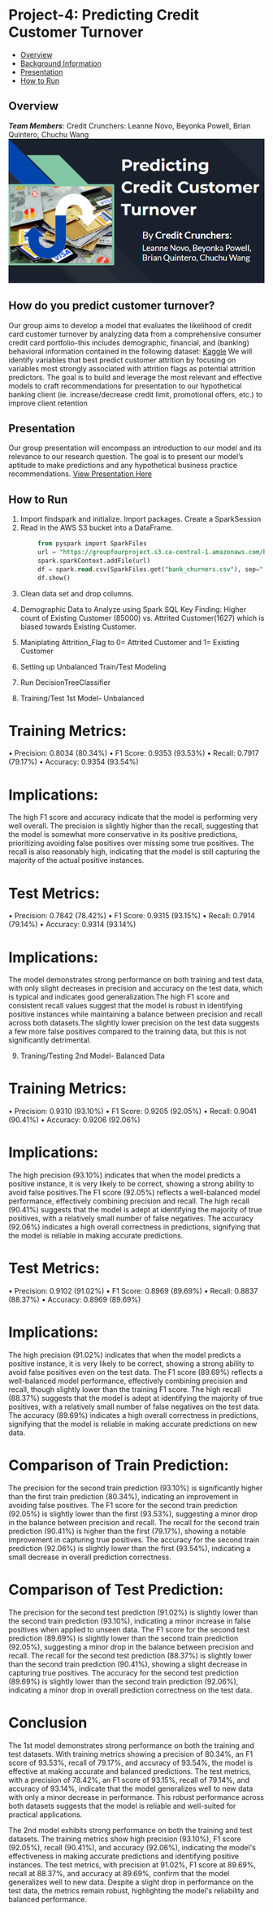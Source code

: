 # Project-4: Predicting Credit Customer Turnover

* <a href='#overview'>Overview</a></br>
* <a href='#background-information'>Background Information</a></br>
* <a href='#presentation'>Presentation</a><br/>
* <a href='#how-to-run'>How to Run</a><br/>




## Overview
<strong><i>Team Members</i></strong>: Credit Crunchers: Leanne Novo, Beyonka Powell, Brian Quintero, Chuchu Wang 
<img src="https://github.com/lgnovo/Project-4/blob/leanne/Image.png?raw=true">


##  How do you predict customer turnover?
Our group aims to develop a model that evaluates the likelihood of credit card customer turnover by analyzing data from a comprehensive consumer credit card portfolio-this includes demographic, financial, and (banking) behavioral information contained in the following dataset:
 <a href="https://www.kaggle.com/datasets/thedevastator/predicting-credit-card-customer-attrition-with-m">Kaggle</a> 
We will identify variables that best predict customer attrition by focusing on variables most strongly associated with attrition flags as potential attrition predictors. The goal is to build and leverage the most relevant and effective models to craft recommendations for presentation to our hypothetical banking client (ie. increase/decrease credit limit, promotional offers, etc.) to improve client retention


## Presentation
Our group presentation will encompass an introduction to our model and its relevance to our research question. The goal is to present our model’s aptitude to make predictions and any hypothetical business practice recommendations.
[View Presentation Here](https://docs.google.com/presentation/d/1iTG4Il5VhoeqTq4OCIaFIKuo9iCqtARKabFU-kqVb3Y/edit#slide=id.p)


## How to Run
1. Import findspark and initialize. Import packages. Create a SparkSession
2. Read in the AWS S3 bucket into a DataFrame.
```sql
        from pyspark import SparkFiles
        url = "https://groupfourproject.s3.ca-central-1.amazonaws.com/bank_churners.csv"
        spark.sparkContext.addFile(url)
        df = spark.read.csv(SparkFiles.get("bank_churners.csv"), sep=",", header=True, ignoreLeadingWhiteSpace=True)
        df.show()
```
3. Clean data set and drop columns.
4. Demographic Data to Analyze using Spark SQL
   Key Finding: Higher count of Existing Customer (85000) vs. Attrited Customer(1627) which is biased towards Existing Customer.

5. Maniplating Attrition_Flag to 0= Attrited Customer and 1= Existing Customer

6. Setting up Unbalanced Train/Test Modeling

7. Run DecisionTreeClassifier
   
8. Training/Test 1st Model- Unbalanced

# Training Metrics:
•	Precision: 0.8034 (80.34%)
•	F1 Score: 0.9353 (93.53%)
•	Recall: 0.7917 (79.17%)
•	Accuracy: 0.9354 (93.54%)

# Implications:

The high F1 score and accuracy indicate that the model is performing very well overall. The precision is slightly higher than the recall, suggesting that the model is somewhat more conservative in its positive predictions, prioritizing avoiding false positives over missing some true positives. The recall is also reasonably high, indicating that the model is still capturing the majority of the actual positive instances.

# Test Metrics:
•	Precision: 0.7842 (78.42%)
•	F1 Score: 0.9315 (93.15%)
•	Recall: 0.7914 (79.14%)
•	Accuracy: 0.9314 (93.14%)

# Implications:

The model demonstrates strong performance on both training and test data, with only slight decreases in precision and accuracy on the test data, which is typical and indicates good generalization.The high F1 score and consistent recall values suggest that the model is robust in identifying positive instances while maintaining a balance between precision and recall across both datasets.The slightly lower precision on the test data suggests a few more false positives compared to the training data, but this is not significantly detrimental.

9. Traning/Testing 2nd Model- Balanced Data
 
# Training Metrics:
•	Precision: 0.9310 (93.10%)
•	F1 Score: 0.9205 (92.05%)
•	Recall: 0.9041 (90.41%)
•	Accuracy: 0.9206 (92.06%)

# Implications:

The high precision (93.10%) indicates that when the model predicts a positive instance, it is very likely to be correct, showing a strong ability to avoid false positives.The F1 score (92.05%) reflects a well-balanced model performance, effectively combining precision and recall.
The high recall (90.41%) suggests that the model is adept at identifying the majority of true positives, with a relatively small number of false negatives. The accuracy (92.06%) indicates a high overall correctness in predictions, signifying that the model is reliable in making accurate predictions.

# Test Metrics:
•	Precision: 0.9102 (91.02%)
•	F1 Score: 0.8969 (89.69%)
•	Recall: 0.8837 (88.37%)
•	Accuracy: 0.8969 (89.69%)

# Implications:

The high precision (91.02%) indicates that when the model predicts a positive instance, it is very likely to be correct, showing a strong ability to avoid false positives even on the test data. The F1 score (89.69%) reflects a well-balanced model performance, effectively combining precision and recall, though slightly lower than the training F1 score. The high recall (88.37%) suggests that the model is adept at identifying the majority of true positives, with a relatively small number of false negatives on the test data. The accuracy (89.69%) indicates a high overall correctness in predictions, signifying that the model is reliable in making accurate predictions on new data.

# Comparison of Train Prediction:

The precision for the second train prediction (93.10%) is significantly higher than the first train prediction (80.34%), indicating an improvement in avoiding false positives. The F1 score for the second train prediction (92.05%) is slightly lower than the first (93.53%), suggesting a minor drop in the balance between precision and recall.
The recall for the second train prediction (90.41%) is higher than the first (79.17%), showing a notable improvement in capturing true positives.
The accuracy for the second train prediction (92.06%) is slightly lower than the first (93.54%), indicating a small decrease in overall prediction correctness.

# Comparison of Test Prediction:

The precision for the second test prediction (91.02%) is slightly lower than the second train prediction (93.10%), indicating a minor increase in false positives when applied to unseen data. The F1 score for the second test prediction (89.69%) is slightly lower than the second train prediction (92.05%), suggesting a minor drop in the balance between precision and recall. The recall for the second test prediction (88.37%) is slightly lower than the second train prediction (90.41%), showing a slight decrease in capturing true positives. The accuracy for the second test prediction (89.69%) is slightly lower than the second train prediction (92.06%), indicating a minor drop in overall prediction correctness on the test data.

# Conclusion
The 1st model demonstrates strong performance on both the training and test datasets. With training metrics showing a precision of 80.34%, an F1 score of 93.53%, recall of 79.17%, and accuracy of 93.54%, the model is effective at making accurate and balanced predictions. The test metrics, with a precision of 78.42%, an F1 score of 93.15%, recall of 79.14%, and accuracy of 93.14%, indicate that the model generalizes well to new data with only a minor decrease in performance. This robust performance across both datasets suggests that the model is reliable and well-suited for practical applications.

The 2nd model exhibits strong performance on both the training and test datasets. The training metrics show high precision (93.10%), F1 score (92.05%), recall (90.41%), and accuracy (92.06%), indicating the model's effectiveness in making accurate predictions and identifying positive instances. The test metrics, with precision at 91.02%, F1 score at 89.69%, recall at 88.37%, and accuracy at 89.69%, confirm that the model generalizes well to new data. Despite a slight drop in performance on the test data, the metrics remain robust, highlighting the model's reliability and balanced performance.
